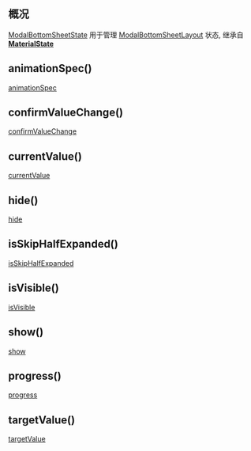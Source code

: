 ## 概况

[ModalBottomSheetState](/API/UI/Compose/State/ModalBottomSheetState/README.md)
用于管理 [ModalBottomSheetLayout](/API/UI/Compose/Widget/ModalBottomSheetLayout/README.md) 状态,
继承自 **[MaterialState](/API/UI/Compose/State/MaterialState/README.md)**

## animationSpec()

[animationSpec](animationSpec.md ":include")

## confirmValueChange()

[confirmValueChange](confirmValueChange.md ":include")

## currentValue()

[currentValue](currentValue.md ":include")

## hide()

[hide](hide.md ":include")

## isSkipHalfExpanded()

[isSkipHalfExpanded](isSkipHalfExpanded.md ":include")

## isVisible()

[isVisible](isVisible.md ":include")

## show()

[show](show.md ":include")

## progress()

[progress](progress.md ":include")

## targetValue()

[targetValue](targetValue.md ":include")